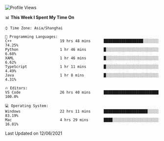 <!--START_SECTION:waka-->
![Profile Views](http://img.shields.io/badge/Profile%20Views-5-blue)

📊 **This Week I Spent My Time On** 

```text
⌚︎ Time Zone: Asia/Shanghai

💬 Programming Languages: 
C++                      19 hrs 48 mins      ██████████████████░░░░░░░   74.25% 
Python                   1 hr 46 mins        █░░░░░░░░░░░░░░░░░░░░░░░░   6.68% 
XAML                     1 hr 46 mins        █░░░░░░░░░░░░░░░░░░░░░░░░   6.62% 
TypeScript               1 hr 11 mins        █░░░░░░░░░░░░░░░░░░░░░░░░   4.49% 
Java                     1 hr 8 mins         █░░░░░░░░░░░░░░░░░░░░░░░░   4.31%

🔥 Editors: 
VS Code                  26 hrs 40 mins      █████████████████████████   100.0%

💻 Operating System: 
Windows                  22 hrs 11 mins      ████████████████████░░░░░   83.19% 
Mac                      4 hrs 29 mins       ████░░░░░░░░░░░░░░░░░░░░░   16.81%

```


 Last Updated on 12/06/2021
<!--END_SECTION:waka-->
